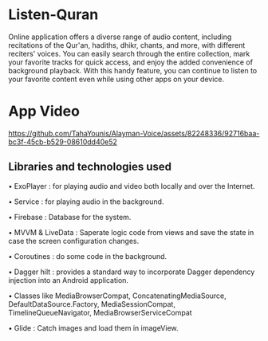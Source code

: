 # Listen-Quran
Online application offers a diverse range of audio content, including recitations of the Qur'an, hadiths, dhikr, chants, and more, with different reciters' voices. You can easily search through the entire collection, mark your favorite tracks for quick access, and enjoy the added convenience of background playback. With this handy feature, you can continue to listen to your favorite content even while using other apps on your device.

# App Video
[https://github.com/TahaYounis/Alayman-Voice/assets/82248336/92716baa-bc3f-45cb-b529-08610dd40e52
](https://github.com/TahaYounis/Alayman-Voice/assets/82248336/7c137199-dfde-4356-adbe-ee1cf0e7c7f7
)

## Libraries and technologies used

•	ExoPlayer : for playing audio and video both locally and over the Internet.

•	Service : for playing audio in the background.

•	Firebase : Database for the system.

•	MVVM & LiveData : Saperate logic code from views and save the state in case the screen configuration changes.

•	Coroutines : do some code in the background.

•	Dagger hilt : provides a standard way to incorporate Dagger dependency injection into an Android application.

•	Classes like MediaBrowserCompat, ConcatenatingMediaSource, DefaultDataSource.Factory, MediaSessionCompat, TimelineQueueNavigator, MediaBrowserServiceCompat

•	Glide : Catch images and load them in imageView.
